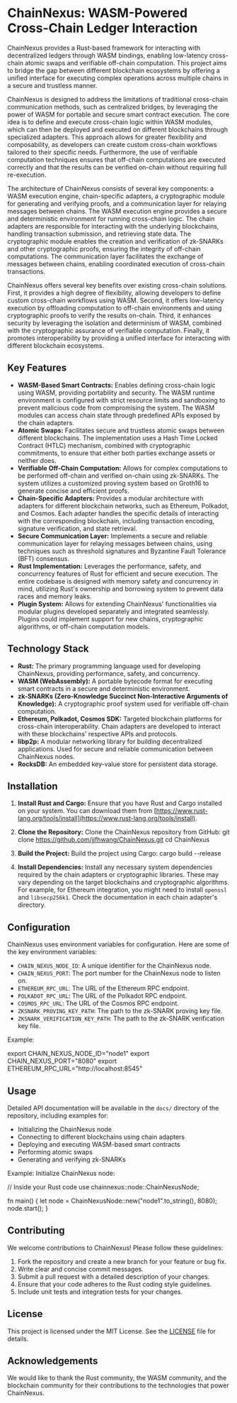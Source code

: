 # ChainNexus: WASM-Powered Cross-Chain Ledger Interaction

ChainNexus provides a Rust-based framework for interacting with decentralized ledgers through WASM bindings, enabling low-latency cross-chain atomic swaps and verifiable off-chain computation. This project aims to bridge the gap between different blockchain ecosystems by offering a unified interface for executing complex operations across multiple chains in a secure and trustless manner.

ChainNexus is designed to address the limitations of traditional cross-chain communication methods, such as centralized bridges, by leveraging the power of WASM for portable and secure smart contract execution. The core idea is to define and execute cross-chain logic within WASM modules, which can then be deployed and executed on different blockchains through specialized adapters. This approach allows for greater flexibility and composability, as developers can create custom cross-chain workflows tailored to their specific needs. Furthermore, the use of verifiable computation techniques ensures that off-chain computations are executed correctly and that the results can be verified on-chain without requiring full re-execution.

The architecture of ChainNexus consists of several key components: a WASM execution engine, chain-specific adapters, a cryptographic module for generating and verifying proofs, and a communication layer for relaying messages between chains. The WASM execution engine provides a secure and deterministic environment for running cross-chain logic. The chain adapters are responsible for interacting with the underlying blockchains, handling transaction submission, and retrieving state data. The cryptographic module enables the creation and verification of zk-SNARKs and other cryptographic proofs, ensuring the integrity of off-chain computations. The communication layer facilitates the exchange of messages between chains, enabling coordinated execution of cross-chain transactions.

ChainNexus offers several key benefits over existing cross-chain solutions. First, it provides a high degree of flexibility, allowing developers to define custom cross-chain workflows using WASM. Second, it offers low-latency execution by offloading computation to off-chain environments and using cryptographic proofs to verify the results on-chain. Third, it enhances security by leveraging the isolation and determinism of WASM, combined with the cryptographic assurance of verifiable computation. Finally, it promotes interoperability by providing a unified interface for interacting with different blockchain ecosystems.

## Key Features

*   **WASM-Based Smart Contracts:** Enables defining cross-chain logic using WASM, providing portability and security. The WASM runtime environment is configured with strict resource limits and sandboxing to prevent malicious code from compromising the system. The WASM modules can access chain state through predefined APIs exposed by the chain adapters.
*   **Atomic Swaps:** Facilitates secure and trustless atomic swaps between different blockchains. The implementation uses a Hash Time Locked Contract (HTLC) mechanism, combined with cryptographic commitments, to ensure that either both parties exchange assets or neither does.
*   **Verifiable Off-Chain Computation:** Allows for complex computations to be performed off-chain and verified on-chain using zk-SNARKs. The system utilizes a customized proving system based on Groth16 to generate concise and efficient proofs.
*   **Chain-Specific Adapters:** Provides a modular architecture with adapters for different blockchain networks, such as Ethereum, Polkadot, and Cosmos. Each adapter handles the specific details of interacting with the corresponding blockchain, including transaction encoding, signature verification, and state retrieval.
*   **Secure Communication Layer:** Implements a secure and reliable communication layer for relaying messages between chains, using techniques such as threshold signatures and Byzantine Fault Tolerance (BFT) consensus.
*   **Rust Implementation:** Leverages the performance, safety, and concurrency features of Rust for efficient and secure execution. The entire codebase is designed with memory safety and concurrency in mind, utilizing Rust's ownership and borrowing system to prevent data races and memory leaks.
*   **Plugin System:** Allows for extending ChainNexus' functionalities via modular plugins developed separately and integrated seamlessly. Plugins could implement support for new chains, cryptographic algorithms, or off-chain computation models.

## Technology Stack

*   **Rust:** The primary programming language used for developing ChainNexus, providing performance, safety, and concurrency.
*   **WASM (WebAssembly):** A portable bytecode format for executing smart contracts in a secure and deterministic environment.
*   **zk-SNARKs (Zero-Knowledge Succinct Non-Interactive Arguments of Knowledge):** A cryptographic proof system used for verifiable off-chain computation.
*   **Ethereum, Polkadot, Cosmos SDK:** Targeted blockchain platforms for cross-chain interoperability. Chain adapters are developed to interact with these blockchains' respective APIs and protocols.
*   **libp2p:** A modular networking library for building decentralized applications. Used for secure and reliable communication between ChainNexus nodes.
*   **RocksDB:** An embedded key-value store for persistent data storage.

## Installation

1.  **Install Rust and Cargo:** Ensure that you have Rust and Cargo installed on your system. You can download them from [https://www.rust-lang.org/tools/install](https://www.rust-lang.org/tools/install).

2.  **Clone the Repository:** Clone the ChainNexus repository from GitHub:
    git clone https://github.com/jjfhwang/ChainNexus.git
    cd ChainNexus

3.  **Build the Project:** Build the project using Cargo:
    cargo build --release

4.  **Install Dependencies:** Install any necessary system dependencies required by the chain adapters or cryptographic libraries. These may vary depending on the target blockchains and cryptographic algorithms. For example, for Ethereum integration, you might need to install `openssl` and `libsecp256k1`. Check the documentation in each chain adapter's directory.

## Configuration

ChainNexus uses environment variables for configuration. Here are some of the key environment variables:

*   `CHAIN_NEXUS_NODE_ID`: A unique identifier for the ChainNexus node.
*   `CHAIN_NEXUS_PORT`: The port number for the ChainNexus node to listen on.
*   `ETHEREUM_RPC_URL`: The URL of the Ethereum RPC endpoint.
*   `POLKADOT_RPC_URL`: The URL of the Polkadot RPC endpoint.
*   `COSMOS_RPC_URL`: The URL of the Cosmos RPC endpoint.
*   `ZKSNARK_PROVING_KEY_PATH`: The path to the zk-SNARK proving key file.
*   `ZKSNARK_VERIFICATION_KEY_PATH`: The path to the zk-SNARK verification key file.

Example:

export CHAIN_NEXUS_NODE_ID="node1"
export CHAIN_NEXUS_PORT="8080"
export ETHEREUM_RPC_URL="http://localhost:8545"

## Usage

Detailed API documentation will be available in the `docs/` directory of the repository, including examples for:

*   Initializing the ChainNexus node
*   Connecting to different blockchains using chain adapters
*   Deploying and executing WASM-based smart contracts
*   Performing atomic swaps
*   Generating and verifying zk-SNARKs

Example: Initialize ChainNexus node:

// Inside your Rust code
use chainnexus::node::ChainNexusNode;

fn main() {
    let node = ChainNexusNode::new("node1".to_string(), 8080);
    node.start();
}

## Contributing

We welcome contributions to ChainNexus! Please follow these guidelines:

1.  Fork the repository and create a new branch for your feature or bug fix.
2.  Write clear and concise commit messages.
3.  Submit a pull request with a detailed description of your changes.
4.  Ensure that your code adheres to the Rust coding style guidelines.
5.  Include unit tests and integration tests for your changes.

## License

This project is licensed under the MIT License. See the [LICENSE](https://github.com/jjfhwang/ChainNexus/blob/main/LICENSE) file for details.

## Acknowledgements

We would like to thank the Rust community, the WASM community, and the blockchain community for their contributions to the technologies that power ChainNexus.